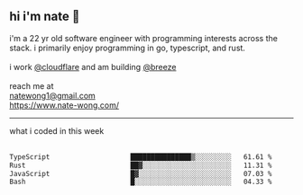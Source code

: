 ## hi i'm nate 👋
i'm a 22 yr old software engineer with programming interests across the stack. i primarily enjoy programming in go, typescript, and rust.
<br /><br />
i work [@cloudflare](https://www.github.com/cloudflare) and am building  [@breeze](https://www.github.com/breeze-jobs)
<br />
<br />
reach me at <br />
natewong1@gmail.com <br/>
https://www.nate-wong.com/

<hr />
what i coded in this week <br /><br />
<!--START_SECTION:waka-->

```txt
TypeScript                    ███████████████▒░░░░░░░░░   61.61 %
Rust                          ██▓░░░░░░░░░░░░░░░░░░░░░░   11.31 %
JavaScript                    █▓░░░░░░░░░░░░░░░░░░░░░░░   07.03 %
Bash                          █░░░░░░░░░░░░░░░░░░░░░░░░   04.33 %
```

<!--END_SECTION:waka-->

